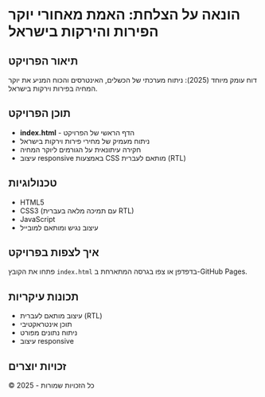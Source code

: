 # הונאה על הצלחת: האמת מאחורי יוקר הפירות והירקות בישראל

## תיאור הפרויקט
דוח עומק מיוחד (2025): ניתוח מערכתי של הכשלים, האינטרסים והכוח המניע את יוקר המחיה בפירות וירקות בישראל.

## תוכן הפרויקט
- **index.html** - הדף הראשי של הפרויקט
- ניתוח מעמיק של מחירי פירות וירקות בישראל
- חקירה עיתונאית על הגורמים ליוקר המחיה
- עיצוב responsive באמצעות CSS מותאם לעברית (RTL)

## טכנולוגיות
- HTML5
- CSS3 (עם תמיכה מלאה בעברית RTL)
- JavaScript
- עיצוב נגיש ומותאם למובייל

## איך לצפות בפרויקט
פתחו את הקובץ `index.html` בדפדפן או צפו בגרסה המתארחת ב-GitHub Pages.

## תכונות עיקריות
- עיצוב מותאם לעברית (RTL)
- תוכן אינטראקטיבי
- ניתוח נתונים מפורט
- עיצוב responsive

## זכויות יוצרים
© 2025 - כל הזכויות שמורות
